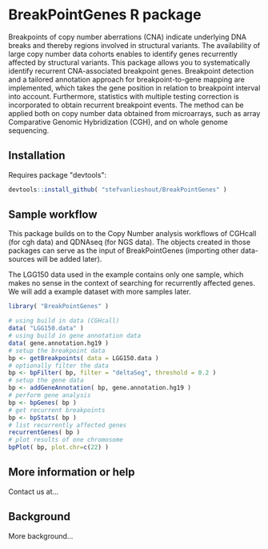 BreakPointGenes R package
====================

Breakpoints of copy number aberrations (CNA) indicate underlying DNA breaks and thereby regions involved in structural variants. The availability of large copy number data cohorts enables to identify genes recurrently affected by structural variants. This package allows you to systematically identify recurrent CNA-associated breakpoint genes. Breakpoint detection and a tailored annotation approach for breakpoint-to-gene mapping are implemented, which takes the gene position in relation to breakpoint interval into account. Furthermore, statistics with multiple testing correction is incorporated to obtain recurrent breakpoint events. The method can be applied both on copy number data obtained from microarrays, such as array Comparative Genomic Hybridization (CGH), and on whole genome sequencing.

Installation
---------------------

Requires package "devtools":

```R
devtools::install_github( "stefvanlieshout/BreakPointGenes" )
```

Sample workflow
---------------------

This package builds on to the Copy Number analysis workflows of CGHcall (for cgh data) and QDNAseq (for NGS data). The objects created in those packages can serve as the input of BreakPointGenes (importing other data-sources will be added later).

The LGG150 data used in the example contains only one sample, which makes no sense in the context of searching for recurrently affected genes. We will add a example dataset with more samples later.

```R
library( "BreakPointGenes" )

# using build in data (CGHcall)
data( "LGG150.data" )
# using build in gene annotation data
data( gene.annotation.hg19 )
# setup the breakpoint data
bp <- getBreakpoints( data = LGG150.data )
# optionally filter the data
bp <- bpFilter( bp, filter = "deltaSeg", threshold = 0.2 )
# setup the gene data 
bp <- addGeneAnnotation( bp, gene.annotation.hg19 )
# perform gene analysis
bp <- bpGenes( bp )
# get recurrent breakpoints
bp <- bpStats( bp )
# list recurrently affected genes
recurrentGenes( bp )
# plot results of one chromosome
bpPlot( bp, plot.chr=c(22) )
```

More information or help
---------------------

Contact us at...

Background
---------------------

More background...

